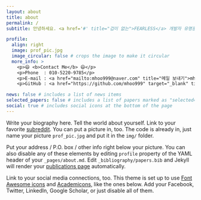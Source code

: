 ```yaml
---
layout: about
title: about
permalink: /
subtitle: 안녕하세요. <a href='#' title="겁이 없는">FEARLESS</a> 개발자 유명훈입니다.

profile:
  align: right
  image: prof_pic.jpg
  image_circular: false # crops the image to make it circular
  more_info: >
    <p>😄 <b>Contact Me</b> 😄</p>
    <p>Phone  : 010-5220-9785</p>
    <p>E-mail : <a href="mailto:mhoo999@naver.com" title="메일 보내기">mhoo999@naver.com</a></p>
    <p>GitHub : <a href="https://github.com/mhoo999" target="_blank" title="새창 열기">github.com/mhoo999</a></p>

news: false # includes a list of news items
selected_papers: false # includes a list of papers marked as "selected={true}"
social: true # includes social icons at the bottom of the page
---
```

 
Write your biography here. Tell the world about yourself. Link to your favorite [subreddit](http://reddit.com). You can put a picture in, too. The code is already in, just name your picture `prof_pic.jpg` and put it in the `img/` folder.

Put your address / P.O. box / other info right below your picture. You can also disable any of these elements by editing `profile` property of the YAML header of your `_pages/about.md`. Edit `_bibliography/papers.bib` and Jekyll will render your [publications page](/al-folio/publications/) automatically.

Link to your social media connections, too. This theme is set up to use [Font Awesome icons](https://fontawesome.com/) and [Academicons](https://jpswalsh.github.io/academicons/), like the ones below. Add your Facebook, Twitter, LinkedIn, Google Scholar, or just disable all of them.